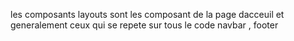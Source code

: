 les composants layouts sont les composant de la page dacceuil et generalement ceux qui se repete sur tous le code  navbar , footer

